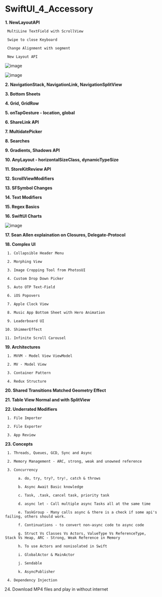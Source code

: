 # SwiftUI_4_Accessory


**1. NewLayoutAPI**

     MultiLine TextField with ScrollView

     Swipe to close Keyboard

     Change Alignment with segment
     
     New Layout API


   ![image](https://user-images.githubusercontent.com/43421834/200169529-67b604e5-dfd9-416a-9d36-570925f755e8.png)

   ![image](https://user-images.githubusercontent.com/43421834/200169545-27f7ce10-bbe7-452b-a271-369ef0004f2b.png)

**2. NavigationStack, NavigationLink, NavigationSplitView**

**3. Bottom Sheets**

**4. Grid, GridRow**

**5. onTapGesture - location, global**

**6. ShareLink API**

**7. MultidatePicker**

**8. Searches**

**9. Gradients, Shadows API**

**10. AnyLayout - horizontalSizeClass, dynamicTypeSize**

**11. StoreKitReview API**

**12. ScrollViewModifiers**

**13. SFSymbol Changes**

**14. Text Modifiers**

**15. Regex Basics**

**16. SwiftUI Charts**

![image](https://user-images.githubusercontent.com/43421834/206200150-26f0b550-8a35-4da6-b135-4992d5c6f8b1.png)

**17. Sean Allen explaination on Closures, Delegate-Protocol**

**18. Complex UI**

     1. Collapsible Header Menu 
     
     2. Morphing View
     
     3. Image Cropping Tool from PhotosUI
     
     4. Custom Drop Down Picker
     
     5. Auto OTP Text-Field
     
     6. iOS Popovers
     
     7. Apple Clock View
     
     8. Music App Bottom Sheet with Hero Animation
     
     9. Leaderboard UI
     
    10. ShimmerEffect
    
    11. Infinite Scroll Carousel
    
     
**19. Architectures**
     
     1. MVVM - Model View ViewModel
     
     2. MV - Model View
     
     3. Container Pattern
     
     4. Redux Structure
     
**20. Shared Transitions Matched Geometry Effect**

**21. Table View Normal and with SplitView**

**22. Underrated Modifiers**
     
     1. File Importer
     
     2. File Exporter
     
     3. App Review

**23. Concepts**

     1. Threads, Queues, GCD, Sync and Async
     
     2. Memory Management - ARC, strong, weak and unowned reference
     
     3. Concurrency
     
          a. do, try, try?, try!, catch & throws
          
          b. Async Await Basic knowledge
          
          c. Task, .task, cancel task, priority task
          
          d. async let - Call multiple async Tasks all at the same time
          
          e. TaskGroup - Many calls async & there is a check if some api's failing, others should work.
          
          f. Continuations - to convert non-async code to async code
          
          g. Struct Vs Classes Vs Actors, ValueType Vs ReferenceType, Stack Vs Heap, ARC - Strong, Weak Reference in Memory
          
          h. To use Actors and nonisolated in Swift
          
          i. GlobalActor & MainActor
          
          j. Sendable
          
          k. AsyncPublisher
          
     4. Dependency Injection
     
24. Download MP4 files and play in without internet
